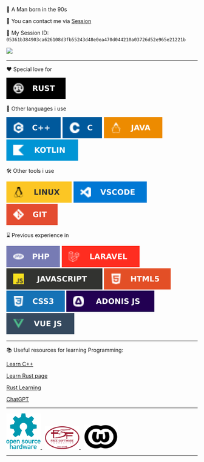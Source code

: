 💾 A Man born in the 90s

🔗 You can contact me via [Session](https://getsession.org/)

💬 My Session ID: `05361b384903ca626108d3fb55243d48e0ea470d044210a03726d52e965e21221b`

<img src="https://www.codewars.com/users/UnlessEnduring/badges/large">

---

❤️ Special love for

![image](./images/RUST.svg) <span>&nbsp;</span>

🥱 Other languages i use

![image](./images/C++.svg) ![image](./images/C.svg) ![image](./images/JAVA.svg)
![image](./images/KOTLIN.svg)

🛠️ Other tools i use

![image](./images/LINUX.svg) ![image](./images/VSCODE.svg) ![image](./images/GIT.svg)

⌛ Previous experience in

![image](./images/PHP.svg) ![image](./images/LARAVEL.svg) ![image](./images/JAVASCRIPT.svg)
![image](./images/HTML5.svg) ![image](./images/CSS3.svg) ![image](./images/ADONIS%20JS.svg)
![image](./images/VUE%20JS.svg)

---

📚 Useful resources for learning Programming:

[Learn C++](https://www.learncpp.com/)

[Learn Rust page](https://www.rust-lang.org/learn)

[Rust Learning](https://github.com/ctjhoa/rust-learning)

[ChatGPT](https://chat.openai.com/)

---

<a href="https://www.oshwa.org/">
    <img src="./images/oshw-logo.svg" alt="wtfpl" width="90"/>
</a>
<span>&nbsp;</span>
<a href="https://www.fsf.org/">
    <img src="./images/fsf.svg" alt="wtfpl" width="90"/>
</a>
<span>&nbsp;</span>
<a href="http://www.wtfpl.net/">
    <img src="./images/wtfpl.png" alt="wtfpl" width="90"/>
</a>

---
